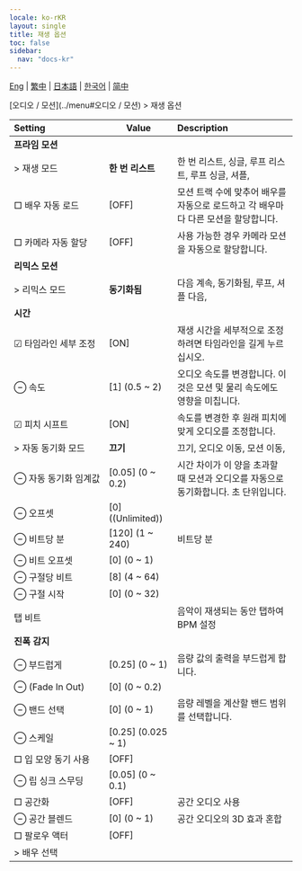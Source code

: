 ```yaml
---
locale: ko-rKR
layout: single
title: 재생 옵션
toc: false
sidebar:
  nav: "docs-kr"
---
```

[Eng](/dancexr/menu/2025.4/motion/motion_loader) | [繁中](/tw/dancexr/menu/2025.4/motion/motion_loader) | [日本語](/jp/dancexr/menu/2025.4/motion/motion_loader) | [한국어](/kr/dancexr/menu/2025.4/motion/motion_loader) | [简中](/zh/dancexr/menu/2025.4/motion/motion_loader)

[오디오 / 모션](../menu#오디오 / 모션) > 재생 옵션



| Setting | Value | Description |
| :--- | --- | :--- |
|<nobr> **프라임 모션**</nobr>|| 
|<nobr> > 재생 모드</nobr>| **한 번 리스트** | 한 번 리스트, 싱글, 루프 리스트, 루프 싱글, 셔플,  |
|<nobr> □ 배우 자동 로드</nobr>| [OFF] | 모션 트랙 수에 맞추어 배우를 자동으로 로드하고 각 배우마다 다른 모션을 할당합니다.
|<nobr> □ 카메라 자동 할당</nobr>| [OFF] | 사용 가능한 경우 카메라 모션을 자동으로 할당합니다.
|<nobr> **리믹스 모션**</nobr>|| 
|<nobr> > 리믹스 모드</nobr>| **동기화됨** | 다음 계속, 동기화됨, 루프, 셔플 다음,  |
|<nobr> **시간**</nobr>|| 
|<nobr> ☑ 타임라인 세부 조정</nobr>| [ON] | 재생 시간을 세부적으로 조정하려면 타임라인을 길게 누르십시오.
|<nobr> ⊖ 속도</nobr>| [1] (0.5 ~ 2) | 오디오 속도를 변경합니다. 이것은 모션 및 물리 속도에도 영향을 미칩니다.
|<nobr> ☑ 피치 시프트</nobr>| [ON] | 속도를 변경한 후 원래 피치에 맞게 오디오를 조정합니다.
|<nobr> > 자동 동기화 모드</nobr>| **끄기** | 끄기, 오디오 이동, 모션 이동,  |
|<nobr> ⊖ 자동 동기화 임계값</nobr>| [0.05] (0 ~ 0.2) | 시간 차이가 이 양을 초과할 때 모션과 오디오를 자동으로 동기화합니다. 초 단위입니다.
|<nobr> ⊖ 오프셋</nobr>| [0] ((Unlimited)) | 
|<nobr> ⊖ 비트당 분</nobr>| [120] (1 ~ 240) | 비트당 분
|<nobr> ⊖ 비트 오프셋</nobr>| [0] (0 ~ 1) | 
|<nobr> ⊖ 구절당 비트</nobr>| [8] (4 ~ 64) | 
|<nobr> ⊖ 구절 시작</nobr>| [0] (0 ~ 32) | 
|<nobr> 탭 비트</nobr>|| 음악이 재생되는 동안 탭하여 BPM 설정
|<nobr> **진폭 감지**</nobr>|| 
|<nobr> ⊖ 부드럽게</nobr>| [0.25] (0 ~ 1) | 음량 값의 출력을 부드럽게 합니다.
|<nobr> ⊖ (Fade In Out)</nobr>| [0] (0 ~ 0.2) | 
|<nobr> ⊖ 밴드 선택</nobr>| [0] (0 ~ 1) | 음량 레벨을 계산할 밴드 범위를 선택합니다.
|<nobr> ⊖ 스케일</nobr>| [0.25] (0.025 ~ 1) | 
|<nobr> □ 입 모양 동기 사용</nobr>| [OFF] | 
|<nobr> ⊖ 립 싱크 스무딩</nobr>| [0.05] (0 ~ 0.1) | 
|<nobr> □ 공간화</nobr>| [OFF] | 공간 오디오 사용
|<nobr> ⊖ 공간 블렌드</nobr>| [0] (0 ~ 1) | 공간 오디오의 3D 효과 혼합
|<nobr> □ 팔로우 액터</nobr>| [OFF] | 
|<nobr> > 배우 선택</nobr>|  |  |
